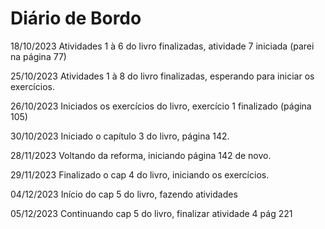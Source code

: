 # Diário de Bordo

18/10/2023 Atividades 1 à 6 do livro finalizadas, atividade 7 iniciada (parei na página 77)

25/10/2023 Atividades 1 à 8 do livro finalizadas, esperando para iniciar os exercícios.

26/10/2023 Iniciados os exercícios do livro, exercício 1 finalizado (página 105)

30/10/2023 Iniciado o capítulo 3 do livro, página 142.

28/11/2023 Voltando da reforma, iniciando página 142 de novo.

29/11/2023 Finalizado o cap 4 do livro, iniciando os exercícios.

04/12/2023 Início do cap 5 do livro, fazendo atividades

05/12/2023 Continuando cap 5 do livro, finalizar atividade 4 pág 221
